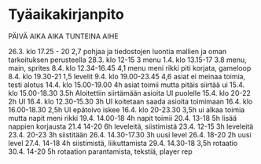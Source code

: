 # Tyäaikakirjanpito


PÄIVÄ         AIKA      AIKA TUNTEINA        AIHE

26.3. klo 17.25 - 20           2,7            pohjaa ja tiedostojen luontia mallien ja oman tarkoituksen perusteella
28.3. klo 12-15                3            menu
1.4.  klo 13.15-17             3.8          menu, main, sprites
8.4. klo 12.34-16.45           4,1          menu meni rikki piti korjata, gameloop
8.4. klo 19.30-21              1,5          levelit
9.4. klo 19.00-23.45           4,6          asiat ei meinaa toimia, testi alotus
14.4. klo 15.00-19.00           4h          asiat toimii mutta pitäis siirtää ui
15.4. klo 15.00-18.30               3.5h              Aloitettiin siirtämään asioita UI puolelle
15.4. klo 20-22                  2h                 UI
16.4. klo 12.30-15.30          3h        UI koitetaan saada asioita toimimaan
16.4. klo 16.00-18.30           2,5h   UI epätoivo iskee
16.4. klo 20-23.30             3,5h         ui alkaa toimia mutta napit meni rikki
19.4. 14.00-18                  4h            napit toimii
20.4.   13-18                   5h            lisää nappien korjausta
21.4     14-20              6h             leveleitä, siistimistä
23.4.    12-15                3h           leveleitä
23.4.    20-23               3h          siistitään 
26.4.     14.30-17.30               3h       uusi level
26.4.     18-20               2h              uusi level
27.4.      14-18               4h             siistimistä, liikuttamista
29.4.     14.30-18              3,5h            rotaatio
30.4.     14-20                 5h               rotaation parantamista, tekstiä, player rep                              

